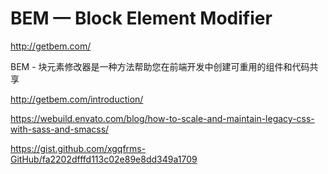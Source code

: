 # BEM — Block Element Modifier




http://getbem.com/

BEM - 块元素修改器是一种方法帮助您在前端开发中创建可重用的组件和代码共享


http://getbem.com/introduction/

https://webuild.envato.com/blog/how-to-scale-and-maintain-legacy-css-with-sass-and-smacss/


https://gist.github.com/xgqfrms-GitHub/fa2202dfffd113c02e89e8dd349a1709



```



``` 

